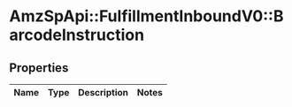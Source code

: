 # AmzSpApi::FulfillmentInboundV0::BarcodeInstruction

## Properties
Name | Type | Description | Notes
------------ | ------------- | ------------- | -------------

